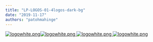 ```yaml
---
title: "LP-LOGOS-01-4logos-dark-bg"
date: "2019-11-17"
authors: "patohmahinge"
---
```


 [![logowhite.png](images/logowhite.png "logowhite.png")](/)[![logowhite.png](images/logowhite.png "logowhite.png") ](/)[![logowhite.png](images/logowhite.png "logowhite.png") ](/)[![logowhite.png](images/logowhite.png "logowhite.png")](/)
